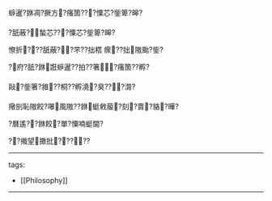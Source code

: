 ﻿---
layout: default
---

蝷暹?銝凋?撅方?瘙箇???憟芯?鈭箄?皞?

?舐蔽?蝵芯???憟芯?鈭箄?皞?

憭折???舐蔽??芣??拙楛 瘝??拙隞颱?鈭?

  

?府?舐?銝誑蝷暹??拍??箸?瘙箇??孵?

  

敺?鈭箸?雓??桐??孵澆?臭???潸?

  

擏剖恥隞餃?嚗風隞??銝蜓敹菔?刻?賣?貉?曄?

?曆遙??銝餃?單?憟喃蜓閫?

  

??撠望撖批?????



---
tags:
  - [[Philosophy]]

---

